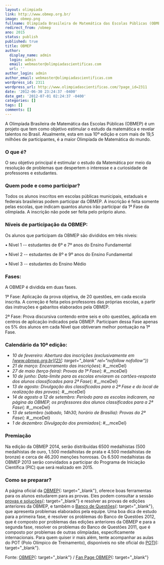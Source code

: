 ```yaml
---
layout: olimpiada 
link: http://www.obmep.org.br/
image: obmep.png 
fullname: Olimpíada Brasileira de Matemática das Escolas Públicas (OBMEP) 
redirect_from: /obmep
ano: 2015
status: publish
published: true
title: OBMEP
author:
  display_name: admin
  login: admin
  email: webmaster@olimpiadascientificas.com
  url: ''
author_login: admin
author_email: webmaster@olimpiadascientificas.com
wordpress_id: 2311
wordpress_url: http://www.olimpiadascientificas.com/?page_id=2311
date: '2012-06-30 23:24:37 -0400'
date_gmt: '2012-07-01 02:24:37 -0400'
categories: []
tags: []
comments: []
---
```



A Olimpíada Brasileira de Matemática das Escolas Públicas (OBMEP) é um projeto que tem como objetivo estimular o estudo da matemática e revelar talentos no Brasil. Atualmente, esta em sua 10º edição e com mais de 19,5
milhões de participantes, é a maior Olimpíada de Matemática do mundo.


### O que é?

O seu objetivo principal é estimular o estudo da Matemática por meio da resolução de problemas que despertem o interesse e a curiosidade de professores e estudantes.


### Quem pode e como participar?

Todos os alunos inscritos em escolas públicas municipais, estaduais e federais brasileiras podem participar da OBMEP. A inscrição é feita somente pelas escolas, que indicam quantos alunos irão participar da 1ª Fase da
olimpíada. A inscrição não pode ser feita pelo próprio aluno.


### Níveis de participação da OBMEP:

Os alunos que participam da OBMEP são divididos em três níveis:


• Nível 1 -- estudantes de 6º e 7º anos do Ensino Fundamental

• Nível 2 -- estudantes de 8º e 9º anos do Ensino Fundamental

• Nível 3 -- estudantes do Ensino Médio

### Fases:

A OBMEP é dividida em duas fases.


1ª Fase: Aplicação da prova objetiva, de 20 questões, em cada escola inscrita. A correção é feita pelos professores das próprias escolas, a partir das instruções e gabaritos elaborados pela OBMEP.

2ª Fase: Prova discursiva contendo entre seis e oito questões, aplicada em centros de aplicação indicados pela OBMEP. Participam dessa Fase apenas os 5% dos alunos em cada Nível que obtiveram melhor pontuação na 1ª Fase.

### Calendário da 10ª edição:




* *10 de fevereiro: Abertura das inscrições (exclusivamente em [www.obmep.org.br][2]{: target="_blank" rel="nofollow nofollow"})*
* *21 de março: Encerramento das inscrições*{: #__mceDel}
* *27 de maio (terça-feira): Provas da 1ª Fase*{: #__mceDel}
* *10 de junho: Data-limite para as escolas enviarem os cartões-resposta dos alunos classificados para 2ª Fase*{: #__mceDel}
* *13 de agosto: Divulgação dos classificados para a 2ª Fase e do local de realização das provas*{: #__mceDel}
* *14 de agosto a 12 de setembro: Período para as escolas indicarem, na página da OBMEP, os professores dos alunos classificados para a 2ª Fase*{: #__mceDel}
* *13 de setembro (sábado, 14h30, horário de Brasília): Provas da 2ª Fase*{: #__mceDel}
* *1 de dezembro: Divulgação dos premiados*{: #__mceDel}
  




### Premiação

Na edição da OBMEP 2014, serão distribuídas 6500 medalhistas (500 medalhistas de ouro, 1.500 medalhistas de prata e 4.500 medalhistas de bronze) e cerca de 46.200 menções honrosas. Os 6.500 medalhistas da OBMEP 2013
serão convidados a participar do Programa de Iniciação Científica (PIC) que será realizado em 2015.


### Como se preparar?

A página oficial da [OBMEP][3]{: target="_blank"}, oferece boas ferramentas para os alunos estudarem para as provas. Eles podem consultar a sessão [provas e soluções][4]{: target="_blank"} e resolver as provas de edições
anteriores da OBMEP, e também o [Banco de Questões][5]{: target="_blank"}, que apresenta problemas elaborados pela equipe. Uma boa dica de estudo para a primeira fase, é resolver os problemas do Banco de Questões 2012,
que é composto por problemas das edições anteriores da OBMEP e para a segunda fase, resolver os problemas do Banco de Questões 2011, que é composto por problemas de outras olimpíadas, especificamente internacionais. Para
quem quiser ir mais além, tente acompanhar as aulas do POT (Polo Olímpico de Treinamento), disponíveis no site oficial do [POTI][6]{: target="_blank"}.


Fonte: [OBMEP][3]{: target="_blank"} / [Fan Page OBMEP][7]{: target="_blank"}



[1]: http://www.olimpiadascientificas.com/wp-content/uploads/2014/02/logo_obmep2014.png
[2]: http://www.obmep.org.br/
[3]: http://www.obmep.org.br "Página Oficial da OBMEP"
[4]: http://www.obmep.org.br/provas.htm "Provas e soluções"
[5]: http://www.obmep.org.br/banco.html "Banco de Questões"
[6]: http://poti.impa.br "Página oficial do POTI"
[7]: http://www.facebook.com/obmep "Obmep"

